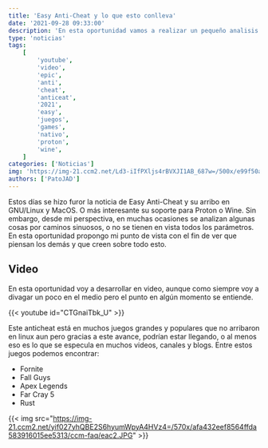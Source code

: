 ```yaml
---
title: 'Easy Anti-Cheat y lo que esto conlleva'
date: '2021-09-28 09:33:00'
description: 'En esta oportunidad vamos a realizar un pequeño analisis sobre la jugada de Epic sobre su Anti-Cheat y como esto se mueve en el mundo de linux'
type: 'noticias'
tags:
    [
        'youtube',
        'video',
        'epic',
        'anti',
        'cheat',
        'anticeat',
        '2021',
        'easy',
        'juegos',
        'games',
        'nativo',
        'proton',
        'wine',
    ]
categories: ['Noticias']
img: 'https://img-21.ccm2.net/Ld3-iIfPXljs4rBVXJI1AB_687w=/500x/e99f50ae47084905b3a908edb44ac527/ccm-faq/eac1.png'
authors: ['PatoJAD']
---
```


Estos días se hizo furor la noticia de Easy Anti-Cheat y su arribo en GNU/Linux y MacOS. O más interesante su soporte para Proton o Wine. Sin embargo, desde mi perspectiva, en muchas ocasiones se analizan algunas cosas por caminos sinuosos, o no se tienen en vista todos los parámetros. En esta oportunidad propongo mi punto de vista con el fin de ver que piensan los demás y que creen sobre todo esto.

## Video

En esta oportunidad voy a desarrollar en video, aunque como siempre voy a divagar un poco en el medio pero el punto en algún momento se entiende.

{{< youtube id="CTGnaiTbk_U" >}}

Este anticheat está en muchos juegos grandes y populares que no arribaron en linux aun pero gracias a este avance, podrían estar llegando, o al menos eso es lo que se especula en muchos videos, canales y blogs. Entre estos juegos podemos encontrar:

-   Fornite
-   Fall Guys
-   Apex Legends
-   Far Cray 5
-   Rust

{{< img src="https://img-21.ccm2.net/yif027yhQBE2S6hyumWpyA4HVz4=/570x/afa432eef8564ffda583916015ee5313/ccm-faq/eac2.JPG" >}}
